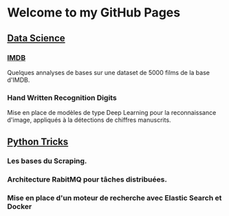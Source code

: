 # Welcome to my GitHub Pages

## [Data Science](https://rcourivaud.github.io/datascience)

### [IMDB](https://rcourivaud.github.io/articles/IMDB+Movies.html)

Quelques annalyses de bases sur une dataset de 5000 films de la base d'IMDB. 

### Hand Written Recognition Digits

Mise en place de modèles de type Deep Learning pour la reconnaissance d'image, appliqués à la détections de chiffres manuscrits. 


## [Python Tricks](https://rcourivaud.github.io/pythontricks)


### Les bases du Scraping.
### Architecture RabitMQ pour tâches distribuées.
### Mise en place d'un moteur de recherche avec Elastic Search et Docker


